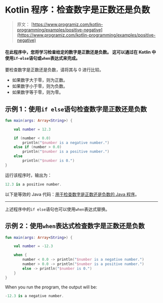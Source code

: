 # Kotlin 程序：检查数字是正数还是负数

> 原文： [https://www.programiz.com/kotlin-programming/examples/positive-negative](https://www.programiz.com/kotlin-programming/examples/positive-negative)

#### 在此程序中，您将学习检查给定的数字是正数还是负数。 这可以通过在 Kotlin 中使用`if-else`语句或`when`表达式来完成。

要检查数字是正数还是负数，请将其与 0 进行比较。

*   如果数字大于零，则为正数。
*   如果数字小于零，则为负数。
*   如果数字等于零，则为零。

## 示例 1：使用`if else`语句检查数字是正数还是负数

```kt
fun main(args: Array<String>) {

    val number = 12.3

    if (number < 0.0)
        println("$number is a negative number.")
    else if (number > 0.0)
        println("$number is a positive number.")
    else
        println("$number is 0.")
}
```

运行该程序时，输出为：

```kt
12.3 is a positive number.
```

以下是等效的 Java 代码：[用于检查数字是正数还是负数的 Java 程序](/java-programming/examples/positive-negative)。

* * *

上述程序中的`if else`语句也可以使用`when`表达式替换。

## 示例 2：使用`when`表达式检查数字是正数还是负数

```kt
fun main(args: Array<String>) {

    val number = -12.3

    when {
        number < 0.0 -> println("$number is a negative number.")
        number > 0.0 -> println("$number is a positive number.")
        else -> println("$number is 0.")
    }
}
```

When you run the program, the output will be:

```kt
-12.3 is a negative number.
```